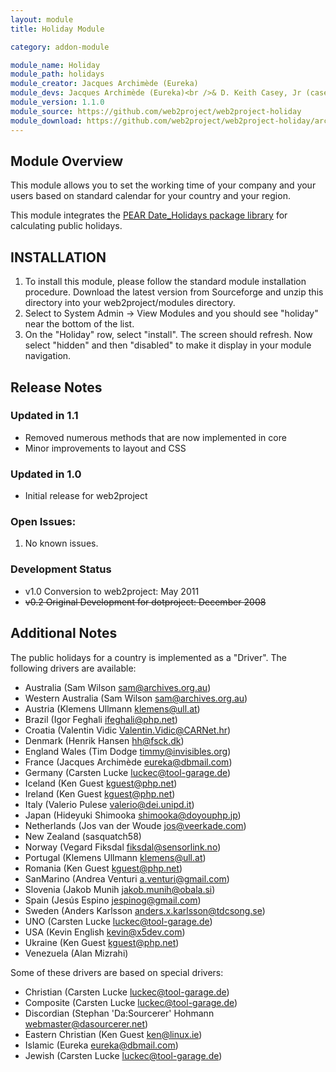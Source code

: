 ```yaml
---
layout: module
title: Holiday Module

category: addon-module

module_name: Holiday
module_path: holidays
module_creator: Jacques Archimède (Eureka)
module_devs: Jacques Archimède (Eureka)<br />& D. Keith Casey, Jr (caseysoftware)
module_version: 1.1.0
module_source: https://github.com/web2project/web2project-holiday
module_download: https://github.com/web2project/web2project-holiday/archive/holiday-v1.1.zip
---
```


## Module Overview

This module allows you to set the working time of your company and your users based on standard calendar for your country and your region.

This module integrates the [PEAR Date_Holidays package library](http://pear.php.net/package/Date_Holidays/) for calculating public holidays.

## INSTALLATION

1. To install this module, please follow the standard module installation procedure. Download the latest version from Sourceforge and unzip this directory into your web2project/modules directory.
1. Select to System Admin -> View Modules and you should see "holiday" near the bottom of the list.
1. On the "Holiday" row, select "install". The screen should refresh. Now select "hidden" and then "disabled" to make it display in your module navigation.

## Release Notes

### Updated in 1.1

*  Removed numerous methods that are now implemented in core
*  Minor improvements to layout and CSS

### Updated in 1.0

*  Initial release for web2project

### Open Issues:

1.  No known issues.

### Development Status

*  v1.0 Conversion to web2project: May 2011
*  <s>v0.2 Original Development for dotproject: December 2008</s>

## Additional Notes

The public holidays for a country is implemented as a "Driver". The following drivers are available:

* Australia (Sam Wilson <sam@archives.org.au>)
* Western Australia (Sam Wilson <sam@archives.org.au>)
* Austria (Klemens Ullmann <klemens@ull.at>)
* Brazil (Igor Feghali <ifeghali@php.net>)
* Croatia (Valentin Vidic <Valentin.Vidic@CARNet.hr>)
* Denmark (Henrik Hansen <hh@fsck.dk>)
* England Wales (Tim Dodge <timmy@invisibles.org>)
* France (Jacques Archimède <eureka@dbmail.com>)
* Germany (Carsten Lucke <luckec@tool-garage.de>)
* Iceland (Ken Guest <kguest@php.net>)
* Ireland (Ken Guest <kguest@php.net>)
* Italy (Valerio Pulese <valerio@dei.unipd.it>)
* Japan (Hideyuki Shimooka <shimooka@doyouphp.jp>)
* Netherlands (Jos van der Woude <jos@veerkade.com>)
* New Zealand (sasquatch58)
* Norway (Vegard Fiksdal <fiksdal@sensorlink.no>)
* Portugal (Klemens Ullmann <klemens@ull.at>)
* Romania (Ken Guest <kguest@php.net>)
* SanMarino (Andrea Venturi <a.venturi@gmail.com>)
* Slovenia (Jakob Munih <jakob.munih@obala.si>)
* Spain (Jesús Espino <jespinog@gmail.com>)
* Sweden (Anders Karlsson <anders.x.karlsson@tdcsong.se>)
* UNO (Carsten Lucke <luckec@tool-garage.de>)
* USA (Kevin English <kevin@x5dev.com>)
* Ukraine (Ken Guest <kguest@php.net>)
* Venezuela (Alan Mizrahi)

Some of these drivers are based on special drivers:

* Christian (Carsten Lucke <luckec@tool-garage.de>)
* Composite (Carsten Lucke <luckec@tool-garage.de>)
* Discordian (Stephan 'Da:Sourcerer' Hohmann <webmaster@dasourcerer.net>)
* Eastern Christian (Ken Guest <ken@linux.ie>)
* Islamic (Eureka <eureka@dbmail.com>)
* Jewish (Carsten Lucke <luckec@tool-garage.de>)